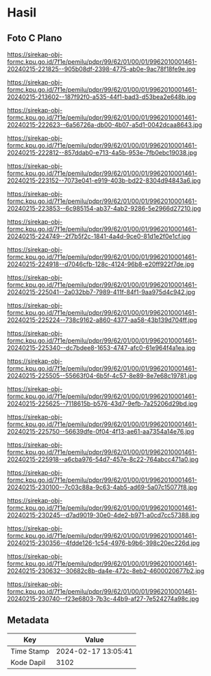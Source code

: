 # Hasil

## Foto C Plano

https://sirekap-obj-formc.kpu.go.id/7f1e/pemilu/pdpr/99/62/01/00/01/9962010001461-20240215-221825--905b08df-2398-4775-ab0e-9ac78f18fe9e.jpg

https://sirekap-obj-formc.kpu.go.id/7f1e/pemilu/pdpr/99/62/01/00/01/9962010001461-20240215-213602--187f92f0-a535-44f1-bad3-d53bea2e648b.jpg

https://sirekap-obj-formc.kpu.go.id/7f1e/pemilu/pdpr/99/62/01/00/01/9962010001461-20240215-222623--6a56726a-db00-4b07-a5d1-0042dcaa8643.jpg

https://sirekap-obj-formc.kpu.go.id/7f1e/pemilu/pdpr/99/62/01/00/01/9962010001461-20240215-222812--857ddab0-e713-4a5b-953e-7fb0ebc19038.jpg

https://sirekap-obj-formc.kpu.go.id/7f1e/pemilu/pdpr/99/62/01/00/01/9962010001461-20240215-223152--7073e041-e919-403b-bd22-8304d94843a6.jpg

https://sirekap-obj-formc.kpu.go.id/7f1e/pemilu/pdpr/99/62/01/00/01/9962010001461-20240215-223853--6c985154-ab37-4ab2-9286-5e2966d27210.jpg

https://sirekap-obj-formc.kpu.go.id/7f1e/pemilu/pdpr/99/62/01/00/01/9962010001461-20240215-224749--2f7b5f2c-1841-4a4d-9ce0-81d1e2f0e1cf.jpg

https://sirekap-obj-formc.kpu.go.id/7f1e/pemilu/pdpr/99/62/01/00/01/9962010001461-20240215-224918--d7046cfb-128c-4124-96b8-e20ff922f7de.jpg

https://sirekap-obj-formc.kpu.go.id/7f1e/pemilu/pdpr/99/62/01/00/01/9962010001461-20240215-225041--2a032bb7-7989-411f-84f1-9aa975d4c942.jpg

https://sirekap-obj-formc.kpu.go.id/7f1e/pemilu/pdpr/99/62/01/00/01/9962010001461-20240215-225224--738c9162-a860-4377-aa58-43b139d704ff.jpg

https://sirekap-obj-formc.kpu.go.id/7f1e/pemilu/pdpr/99/62/01/00/01/9962010001461-20240215-225340--dc7bdee8-1653-4747-afc0-61e964f4a1ea.jpg

https://sirekap-obj-formc.kpu.go.id/7f1e/pemilu/pdpr/99/62/01/00/01/9962010001461-20240215-225505--55663f04-6b5f-4c57-8e89-8e7e68c19781.jpg

https://sirekap-obj-formc.kpu.go.id/7f1e/pemilu/pdpr/99/62/01/00/01/9962010001461-20240215-225625--7118615b-b576-43d7-9efb-7a25206d29bd.jpg

https://sirekap-obj-formc.kpu.go.id/7f1e/pemilu/pdpr/99/62/01/00/01/9962010001461-20240215-225750--56639dfe-0f04-4f13-ae61-aa7354a14e76.jpg

https://sirekap-obj-formc.kpu.go.id/7f1e/pemilu/pdpr/99/62/01/00/01/9962010001461-20240215-225918--a6cba976-54d7-457e-8c22-764abcc471a0.jpg

https://sirekap-obj-formc.kpu.go.id/7f1e/pemilu/pdpr/99/62/01/00/01/9962010001461-20240215-230100--7c03c88a-9c63-4ab5-ad69-5a07c15077f8.jpg

https://sirekap-obj-formc.kpu.go.id/7f1e/pemilu/pdpr/99/62/01/00/01/9962010001461-20240215-230245--d7ad9019-30e0-4de2-b971-a0cd7cc57388.jpg

https://sirekap-obj-formc.kpu.go.id/7f1e/pemilu/pdpr/99/62/01/00/01/9962010001461-20240215-230356--4fdde126-1c54-4976-b9b6-398c20ec226d.jpg

https://sirekap-obj-formc.kpu.go.id/7f1e/pemilu/pdpr/99/62/01/00/01/9962010001461-20240215-230632--30682c8b-da4e-472c-8eb2-4600020677b2.jpg

https://sirekap-obj-formc.kpu.go.id/7f1e/pemilu/pdpr/99/62/01/00/01/9962010001461-20240215-230740--f23e6803-7b3c-44b9-af27-7e524274a98c.jpg


## Metadata

| Key        | Value               |
| ---------- | ------------------- |
| Time Stamp | 2024-02-17 13:05:41 |
| Kode Dapil | 3102                |



